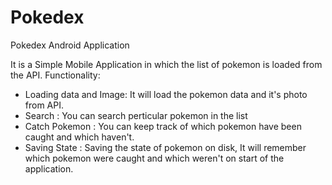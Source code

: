 # Pokedex
Pokedex Android Application

It is a Simple Mobile Application in which the list of pokemon is loaded from the API.
Functionality:
  * Loading data and Image: It will load the pokemon data and it's photo from API.
  * Search : You can search perticular pokemon in the list
  * Catch Pokemon : You can keep track of which pokemon have been caught and which haven't.
  * Saving State : Saving the state of pokemon on disk, It will remember which pokemon were caught and which weren't on start of the application.
